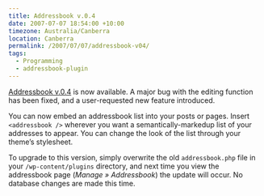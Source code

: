 ```yaml
---
title: Addressbook v.0.4
date: 2007-07-07 18:54:00 +10:00
timezone: Australia/Canberra
location: Canberra
permalink: /2007/07/07/addressbook-v04/
tags:
  - Programming
  - addressbook-plugin
---
```

[Addressbook v.0.4](http://samwilson.id.au/wp-content/uploads/2007/07/addressbook.phps "Addressbook v.0.4") is now available.
A major bug with the editing function has been fixed, and a user-requested new feature introduced.

You can now embed an addressbook list into your posts or pages.
Insert `<addressbook />` wherever you want a semantically-markedup list of your addresses to appear.
You can change the look of the list through your theme’s stylesheet.

To upgrade to this version, simply overwrite the old `addressbook.php` file in your `/wp-content/plugins` directory,
and next time you view the addressbook page (*Manage » Addressbook*) the update will occur.
No database changes are made this time.

